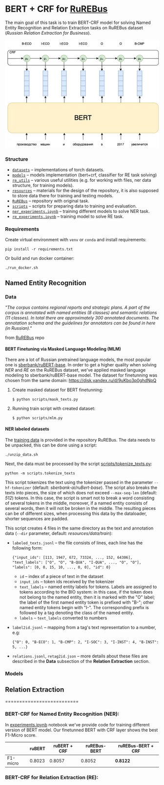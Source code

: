 # BERT + CRF for [RuREBus](https://github.com/dialogue-evaluation/RuREBus.git)

The main goal of this task is to train BERT-CRF model for solving Named Entity Recognition and Relation Extraction tasks
on RuREBus dataset (_Russian Relation Extraction for Business_).

![](resources/images/general_scheme.png)

### Structure
* [`datasets`](./datasets) – implementations of torch datasets.
* [`models`](./models) – models implementation (bert+crf, classifier for RE task solving)
* [`re_utils`](./re_utils) – various useful utilities (e.g. for working with files, ner data structure, for training models).
* [`resources`](./resources) – materials for the design of the repository, it is also supposed to store data there for training and testing models.
* [`RuREBus`](https://github.com/dialogue-evaluation/RuREBus.git) – repository with original task.
* [`scripts`](./scripts) – scripts for preparing data to training and evaluation.
* [`ner_experiments.ipynb`](./ner_experiments.ipynb) – training different models to solve NER task.
* [`re_experiments.ipynb`](./re_experiments.ipynb) – training model to solve RE task.

### Requirements

Create virtual environment with `venv` or `conda` and install requirements:

```shell
pip install -r requirements.txt
```

Or build and run docker container:
```shell
./run_docker.sh
```

## Named Entity Recognition

### Data
_"The corpus contains regional reports and strategic plans. A part of the corpus is annotated with named entities (8 classes) and semantic relations (11 classes). In total there are approximately 300 annotated documents. The annotation schema and the guidelines for annotators can be found in here (in Russian)."_

from [RuREBus](https://github.com/dialogue-evaluation/RuREBus.git) repo

#### BERT Finetuning via Masked Language Modeling (MLM)
There are a lot of Russian pretrained language models, the most popular one is
[sberbank/ruBERT-base](https://huggingface.co/sberbank-ai/ruBert-base). In order to get a higher quality when solving
_NER_ and _RE_ on the RuREBus dataset, we've applied masked language modeling to sberbank/ruBERT-base model.
The dataset for finetunning was chosen from the same domain: https://disk.yandex.ru/d/9uKbo3p0ghdNpQ

1. Create masked dataset for BERT finetunning:
   ```shell
   $ python scripts/mask_texts.py 
   ```
2. Running train script with created dataset:
   ```shell
   $ python scripts/mlm.py
   ```

#### NER labeled datasets
The [training data](https://github.com/dialogue-evaluation/RuREBus/tree/master/train_data) is provided in the repository RuREBus. The data needs to be unpacked, this can be done using a script:
```shell
./unzip_data.sh
```
Next, the data must be processed by the script [scripts/tokenize_texts.py](./scripts/tokenize_texts.py):
```shell
python -m scripts.tokenize_texts
```

This script tokenizes the text using the tokenizer passed in the parameter `--hf-tokenizer` (default: _sberbank-ai/ruBert-base_).
The script also breaks the texts into pieces, the size of which does not exceed `--max-seq-len` (default: _512_) tokens. In this case, the script is smart not to break a word consisting of several tokens in the middle, moreover, if a named entity consists of several words, then it will not be broken in the middle. The resulting pieces can be of different sizes, when processing this data by the dataloader, shorter sequences are padded.

This script creates 4 files in the same directory as the text and annotation data (`--dir` parameter, default: _resources/data/train_):
* `labeled_texts.jsonl` – the file consists of lines, each line has the following form:
   ```
   {"input_ids": [113, 1947, 672, 73324, ..., 152, 64306], "text_labels": ["O", "O", "B-QUA", "I-QUA", ..., "O", "O"], "labels": [0, 0, 15, 10, ..., 0, 0], "id": 0}
   ```
   * `id` – index of a piece of text in the dataset
   * `input_ids` – token ids received by the tokenizer
   * `text_labels` – named entity labels for tokens. Labels are assigned to tokens according to the BIO system: in this case, if the token does not belong to the named entity, then it is marked with the "O" label; the label of the first named entity token is prefixed with "B-"; other named entity tokens begin with "I-". The corresponding prefix is followed by a tag denoting the class of the named entity.
   * `labels` – `text_labels` converted to numbers

* `label2id.jsonl` – mapping from a tag's text representation to a number, e.g:
   ```
   {"O": 0, "B-ECO": 1, "B-CMP": 2, "I-SOC": 3, "I-INST": 4, "B-INST": 5, ...}
   ```
* `relations.jsonl`, `retag2id.json` – more details about these files are described in the **Data** subsection of the **Relation Extraction** section.

### Models

## Relation Extraction

==========================

### BERT-CRF for Named Entity Recognition (NER):

In [experiments.ipynb](experiments.ipynb) notebook we've provide code for training different version of BERT model.
Our finetunned BERT with CRF layer shows the best F1-Micro score.

|          | ruBERT | ruBERT + CRF | ruREBus-BERT | ruREBus-BERT + CRF |
|----------|--------|--------------|--------------|--------------------|
| F1-micro | 0.8023 | 0.8057       | 0.8052       | **0.8122**         |

### BERT-CRF for Relation Extraction (RE):

